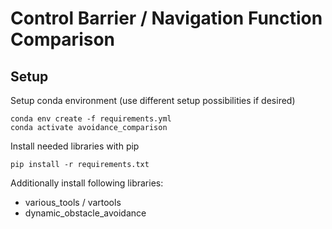 # Control Barrier / Navigation Function Comparison

## Setup
Setup conda environment (use different setup possibilities if desired)
```
conda env create -f requirements.yml
conda activate avoidance_comparison
```

Install needed libraries with pip
```
pip install -r requirements.txt
```

Additionally install following libraries:
- various_tools / vartools
- dynamic_obstacle_avoidance

